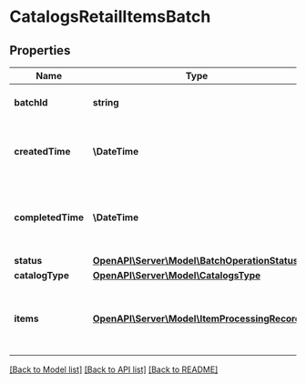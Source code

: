 # CatalogsRetailItemsBatch

## Properties
Name | Type | Description | Notes
------------ | ------------- | ------------- | -------------
**batchId** | **string** | Id of the catalogs items batch | [optional] 
**createdTime** | **\DateTime** | Date and time (UTC) of the batch creation: YYYY-MM-DD&#39;T&#39;hh:mm:ss | [optional] [readonly] 
**completedTime** | **\DateTime** | Date and time (UTC) of the batch completion: YYYY-MM-DD&#39;T&#39;hh:mm:ss | [optional] [readonly] 
**status** | [**OpenAPI\Server\Model\BatchOperationStatus**](BatchOperationStatus.md) |  | [optional] 
**catalogType** | [**OpenAPI\Server\Model\CatalogsType**](CatalogsType.md) |  | 
**items** | [**OpenAPI\Server\Model\ItemProcessingRecord**](ItemProcessingRecord.md) | Array with the catalogs items processing records part of the catalogs items batch | [optional] 

[[Back to Model list]](../README.md#documentation-for-models) [[Back to API list]](../README.md#documentation-for-api-endpoints) [[Back to README]](../README.md)


